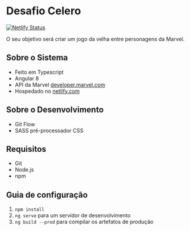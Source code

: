 # Desafio Celero
[![Netlify Status](https://api.netlify.com/api/v1/badges/3c5aee26-3934-465a-a889-fcc991457c20/deploy-status)](https://app.netlify.com/sites/desafio-celero/deploys)

O seu objetivo será criar um jogo da velha entre personagens da Marvel.

## Sobre o Sistema

* Feito em Typescript
* Angular 8
* API da Marvel [developer.marvel.com](https://developer.marvel.com/)
* Hospedado no [netlify.com](https://www.netlify.com/)

## Sobre o Desenvolvimento

* Git Flow
* SASS pré-processador CSS

## Requisitos

* Git
* Node.js
* npm

## Guia de configuração

1. `npm install`
1. `ng serve` para um servidor de desenvolvimento
1. `ng build --prod` para compilar os artefatos de produção

